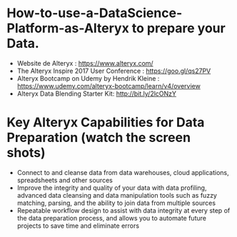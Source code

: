 # How-to-use-a-DataScience-Platform-as-Alteryx to prepare your Data. 
* Website de Alteryx : https://www.alteryx.com/
* The Alteryx Inspire 2017 User Conference : https://goo.gl/qs27PV
* Alteryx Bootcamp on Udemy by Hendrik Kleine : https://www.udemy.com/alteryx-bootcamp/learn/v4/overview
* Alteryx Data Blending Starter Kit: http://bit.ly/2lcONzY

# Key Alteryx Capabilities for Data Preparation (watch the screen shots)
* Connect to and cleanse data from data warehouses, cloud applications, spreadsheets and other sources
* Improve the integrity and quality of your data with data profiling, 
advanced data cleansing and data manipulation tools such as fuzzy matching, parsing, and the ability to join data from multiple sources
* Repeatable workflow design to assist with data integrity at every step of the data preparation process, and allows you to automate future projects to save time and eliminate errors




